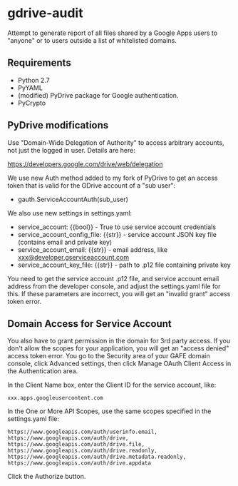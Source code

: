 gdrive-audit
============

Attempt to generate report of all files shared by a Google Apps users to 
"anyone" or to users outside a list of whitelisted domains.

Requirements
------------

- Python 2.7
- PyYAML
- (modified) PyDrive package for Google authentication.
- PyCrypto 

PyDrive modifications
---------------------

Use "Domain-Wide Delegation of Authority" to access
arbitrary accounts, not just the logged in user.  Details are here:

https://developers.google.com/drive/web/delegation

We use new Auth method added to my fork of PyDrive to get an access token
that is valid for the GDrive account of a "sub user":

- gauth.ServiceAccountAuth(sub\_user)

We also use new settings in settings.yaml:

- service\_account: {{bool}} - True to use service account credentials
- service\_account\_config\_file: {{str}} - service account JSON key file
  (contains email and private key)
- service\_account\_email: {{str}} - email address, like xxx@developer.gserviceaccount.com
- service\_account\_key\_file: {{str}} - path to .p12 file containing private key

You need to get the service account .p12 file, and 
service account email address from the developer console, and adjust
the settings.yaml file for this.  If these parameters are incorrect,
you will get an "invalid grant" access token error.


Domain Access for Service Account
---------------------------------

You also have to grant permission in the domain for 3rd party access.
If you don't allow the scopes for your application, you will get an
"access denied" access token error. You go to the Security area of
your GAFE domain console, click Advanced settings, then click 
Manage OAuth Client Access in the Authentication area.

In the Client Name box, enter the Client ID for the service account, like:

    xxx.apps.googleusercontent.com

In the One or More API Scopes, use the same scopes specified in the
settings.yaml file:

    https://www.googleapis.com/auth/userinfo.email,
    https://www.googleapis.com/auth/drive,
    https://www.googleapis.com/auth/drive.file,
    https://www.googleapis.com/auth/drive.readonly,
    https://www.googleapis.com/auth/drive.metadata.readonly,
    https://www.googleapis.com/auth/drive.appdata

    
Click the Authorize button.

